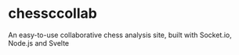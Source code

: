 # chessccollab
An easy-to-use collaborative chess analysis site, built with Socket.io, Node.js and Svelte
